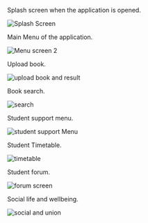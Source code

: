 Splash screen when the application is opened. 

![Splash Screen](https://user-images.githubusercontent.com/71825311/121157606-9ef1ac80-c841-11eb-8f24-35d63b58a9fe.JPG)

Main Menu of the application.

![Menu screen 2](https://user-images.githubusercontent.com/71825311/121158334-335c0f00-c842-11eb-8633-5a00a343d49b.JPG)

Upload book.

![upload book and result](https://user-images.githubusercontent.com/71825311/121158526-58508200-c842-11eb-86cf-2a4ef7361e7a.JPG)

Book search.

![search](https://user-images.githubusercontent.com/71825311/121158752-8209a900-c842-11eb-871a-bafa740245f0.JPG)

Student support menu.

![student support Menu](https://user-images.githubusercontent.com/71825311/121161217-acf4fc80-c844-11eb-8b9f-7eb5cc795a0f.JPG)

Student Timetable.

![timetable](https://user-images.githubusercontent.com/71825311/121161417-df9ef500-c844-11eb-8d72-d7b397f2b009.JPG)


Student forum.

![forum screen](https://user-images.githubusercontent.com/71825311/121158973-ae252a00-c842-11eb-9ae8-914285bad0d6.JPG)

Social life and wellbeing. 

![social and union](https://user-images.githubusercontent.com/71825311/121161032-820aa880-c844-11eb-9ba7-3db226de780c.JPG)



